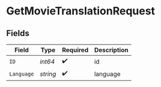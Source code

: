 # GetMovieTranslationRequest


## Fields

| Field              | Type               | Required           | Description        |
| ------------------ | ------------------ | ------------------ | ------------------ |
| `ID`               | *int64*            | :heavy_check_mark: | id                 |
| `Language`         | *string*           | :heavy_check_mark: | language           |
